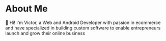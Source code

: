 # About Me
👋 Hi! I'm Victor, a Web and Android Developer with passion in  ecommerce and have specialized in building custom software to enable entrepreneurs launch and grow their online business
